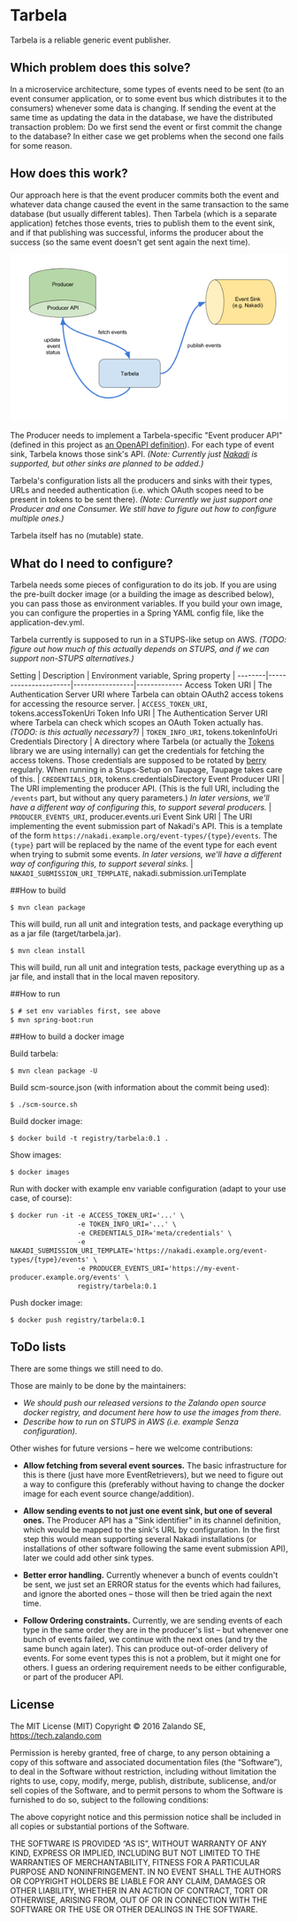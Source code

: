 # Tarbela

Tarbela is a reliable generic event publisher.

## Which problem does this solve?

In a microservice architecture, some types of events need to be sent (to an event consumer application, or to some event bus which distributes it to the consumers) whenever some data is changing. If sending the event at the same time as updating the data in the database, we have the distributed transaction problem: Do we first send the event or first commit the change to the database? In either case we get problems when the second one fails for some reason.

## How does this work?

Our approach here is that the event producer commits both the event and whatever data change caused the event in the same transaction to the same database (but usually different tables). Then Tarbela (which is a separate application) fetches those events, tries to publish them to the event sink, and if that publishing was successful, informs the producer about the success (so the same event doesn't get sent again the next time).

![](docs/tarbela-architecture-overview.png)

The Producer needs to implement a Tarbela-specific "Event producer API" (defined in this project as [an OpenAPI definition](src/main/resources/api/event-producer-api.yaml)).
For each type of event sink, Tarbela knows those sink's API. *(Note: Currently just [Nakadi](https://github.com/zalando/nakadi) is supported, but other sinks are planned to be added.)*

Tarbela's configuration lists all the producers and sinks with their types, URLs and needed authentication (i.e. which OAuth scopes need to be present in tokens to be sent there). *(Note: Currently we just support one Producer and one Consumer. We still have to figure out how to configure multiple ones.)*

Tarbela itself has no (mutable) state.


## What do I need to configure?

Tarbela needs some pieces of configuration to do its job. If you are using the pre-built docker image (or a building the image as described below), you can pass those as environment variables. If you build your own image, you can configure the properties in a Spring YAML config file, like the application-dev.yml.

Tarbela currently is supposed to run in a STUPS-like setup on AWS. *(TODO: figure out how much of this actually depends on STUPS, and if we can support non-STUPS alternatives.)*

Setting | Description | Environment variable, Spring property |
--------|----------------------|-----------------|-------------
Access Token URI | The Authentication Server URI where Tarbela can obtain OAuth2 access tokens for accessing the resource server. | `ACCESS_TOKEN_URI`, tokens.accessTokenUri
Token Info URI | The Authentication Server URI where Tarbela can check which scopes an OAuth Token actually has. *(TODO: is this actually necessary?)* | `TOKEN_INFO_URI`, tokens.tokenInfoUri
Credentials Directory | A directory where Tarbela (or actually the [Tokens](https://github.com/zalando-stups/tokens) library we are using internally) can get the credentials for fetching the access tokens. Those credentials are supposed to be rotated by [berry](https://github.com/zalando-stups/berry) regularly. When running in a Stups-Setup on Taupage, Taupage takes care of this. | `CREDENTIALS_DIR`, tokens.credentialsDirectory
Event Producer URI | The URI implementing the producer API. (This is the full URI, including the `/events` part, but without any query parameters.) *In later versions, we'll have a different way of configuring this, to support several producers.* | `PRODUCER_EVENTS_URI`, producer.events.uri
Event Sink URI | The URI implementing the event submission part of Nakadi's API. This is a template of the form `https://nakadi.example.org/event-types/{type}/events`. The `{type}` part will be replaced by the name of the event type for each event when trying to submit some events. *In later versions, we'll have a different way of configuring this, to support several sinks.* | `NAKADI_SUBMISSION_URI_TEMPLATE`, nakadi.submission.uriTemplate



##How to build

    $ mvn clean package
    
This will build, run all unit and integration tests, and package everything up as a jar file (target/tarbela.jar).

    $ mvn clean install
    
This will build, run all unit and integration tests, package everything up as a jar file, and install that in the local maven repository.

##How to run

    $ # set env variables first, see above
    $ mvn spring-boot:run 

##How to build a docker image

Build tarbela:

    $ mvn clean package -U

Build scm-source.json (with information about the commit being used):

    $ ./scm-source.sh

Build docker image:

    $ docker build -t registry/tarbela:0.1 .

Show images:

    $ docker images

Run with docker with example env variable configuration (adapt to your use case, of course):

    $ docker run -it -e ACCESS_TOKEN_URI='...' \
                     -e TOKEN_INFO_URI='...' \
                     -e CREDENTIALS_DIR='meta/credentials' \
                     -e NAKADI_SUBMISSION_URI_TEMPLATE='https://nakadi.example.org/event-types/{type}/events' \
                     -e PRODUCER_EVENTS_URI='https://my-event-producer.example.org/events' \
                     registry/tarbela:0.1

Push docker image:

    $ docker push registry/tarbela:0.1


## ToDo lists

There are some things we still need to do.

Those are mainly to be done by the maintainers:

* *We should push our released versions to the Zalando open source docker registry, and document here how to use the images from there.*
* *Describe how to run on STUPS in AWS (i.e. example Senza configuration).*

Other wishes for future versions – here we welcome contributions:

* **Allow fetching from several event sources.**  The basic infrastructure for this is there (just have more EventRetrievers), but we need to figure out a way to configure this (preferably without having to change the docker image for each event source change/addition).

* **Allow sending events to not just one event sink, but one of several ones.**  The Producer API has a "Sink identifier" in its channel definition, which would be mapped to the sink's URL by configuration. In the first step this would mean supporting several Nakadi installations (or installations of other software following the same event submission API), later we could add other sink types.

* **Better error handling.**  Currently whenever a bunch of events couldn't be sent, we just set an ERROR status for the events which had failures, and ignore the aborted ones – those will then be tried again the next time.

* **Follow Ordering constraints.**  Currently, we are sending events of each type in the same order they are in the producer's list  – but whenever one bunch of events failed, we continue with the next ones (and try the same bunch again later). This can produce out-of-order delivery of events. For some event types this is not a problem, but it might one for others. I guess an ordering requirement needs to be either configurable, or part of the producer API.


## License

The MIT License (MIT)
Copyright © 2016 Zalando SE, https://tech.zalando.com

Permission is hereby granted, free of charge, to any person obtaining a copy of this software and associated documentation files (the “Software”), to deal in the Software without restriction, including without limitation the rights to use, copy, modify, merge, publish, distribute, sublicense, and/or sell copies of the Software, and to permit persons to whom the Software is furnished to do so, subject to the following conditions:

The above copyright notice and this permission notice shall be included in all copies or substantial portions of the Software.

THE SOFTWARE IS PROVIDED “AS IS”, WITHOUT WARRANTY OF ANY KIND, EXPRESS OR IMPLIED, INCLUDING BUT NOT LIMITED TO THE WARRANTIES OF MERCHANTABILITY, FITNESS FOR A PARTICULAR PURPOSE AND NONINFRINGEMENT. IN NO EVENT SHALL THE AUTHORS OR COPYRIGHT HOLDERS BE LIABLE FOR ANY CLAIM, DAMAGES OR OTHER LIABILITY, WHETHER IN AN ACTION OF CONTRACT, TORT OR OTHERWISE, ARISING FROM, OUT OF OR IN CONNECTION WITH THE SOFTWARE OR THE USE OR OTHER DEALINGS IN THE SOFTWARE.
